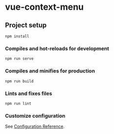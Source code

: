 <!--
 * @Author: Jason Jason
 * @Date: 2022-09-15 10:46:08
 * @LastEditors: Jason Jason
 * @LastEditTime: 2022-09-15 17:16:08
 * @FilePath: \context-menu\README.md
 * @Description: 这是默认设置,请设置`customMade`, 打开koroFileHeader查看配置 进行设置: https://github.com/OBKoro1/koro1FileHeader/wiki/%E9%85%8D%E7%BD%AE
-->

# vue-context-menu

## Project setup

```
npm install
```

### Compiles and hot-reloads for development

```
npm run serve
```

### Compiles and minifies for production

```
npm run build
```

### Lints and fixes files

```
npm run lint
```

### Customize configuration

See [Configuration Reference](https://cli.vuejs.org/config/).
